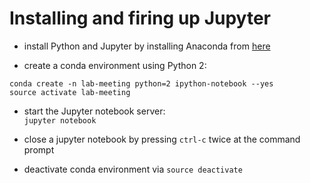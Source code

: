 # Installing and firing up Jupyter

* install Python and Jupyter by installing Anaconda from 
[here](https://www.anaconda.com/download/#macos)

* create a conda environment using Python 2: 
```
conda create -n lab-meeting python=2 ipython-notebook --yes
source activate lab-meeting
```

* start the Jupyter notebook server:  
```jupyter notebook```

* close a jupyter notebook by pressing `ctrl-c` twice at the command prompt

* deactivate conda environment via `source deactivate`

